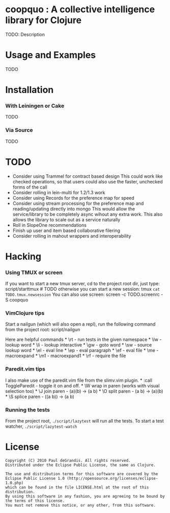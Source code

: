 
coopquo : A collective intelligence library for Clojure
=======================================================

TODO: Description



Usage and Examples
==================

TODO



Installation
============

### With Leiningen or Cake

TODO

### Via Source

TODO


TODO
====

* Consider using Trammel for contract based design
    This could work like checked operations, so that users could also use the faster, unchecked forms of the call
* Consider rolling in lein-multi for 1.2/1.3 work
* Consider using Records for the preference map for speed
* Consider using stream processing for the preference map and reading/updating directly into mongo
    This would allow the service/library to be completely async wihout any extra work.  This also allows the library to scale out as a service naturally
* Roll in SlopeOne recommendations
* Finish up user and item based collaborative filering
* Consider rolling in mahout wrappers and interoperability


Hacking
=======

### Using TMUX or screen

If you want to start a new tmux server, cd to the project root dir, just type:
    script/starttmux # TODO
otherwise you can start a new session:
    tmux `cat TODO.tmux.newsession`
You can also use screen:
    screen -c TODO.screenrc -S coopquo


### VimClojure tips

Start a nailgun (which will also open a repl),
run the following command from the project root:
    script/nailgun

Here are helpful commands
    * \rt - run tests in the given namespace
    * \lw - lookup word
    * \li - lookup interactive
    * \gw - goto word
    * \sw - source lookup word
    * \el - eval line
    * \ep - eval paragraph
    * \ef - eval file
    * \me - macroexpand
    * \m1 - macroexpand1
    * \rf - require the file

### Paredit.vim tips

I also make use of the paredit.vim file from the slimv.vim plugin.
    * :call ToggleParedit - toggle it on and off.
    * \W wrap in paren (works with visual selection too)
    * \J join paren - (a)(b) -> (a b)
    * \O split paren - (a b) -> (a)(b)
    * \S splice paren - ((a b)) -> (a b)

### Running the tests

From the project root, `./script/lazytest` will run all the tests.
To start a test watcher, `./script/lazytest-watch`


License
=======

    Copyright (C) 2010 Paul deGrandis. All rights reserved.
    Distributed under the Eclipse Public License, the same as Clojure.
	
	The use and distribution terms for this software are covered by the 
	Eclipse Public License 1.0 (http://opensource.org/licenses/eclipse-1.0.php) 
	which can be found in the file LICENSE.html at the root of this distribution. 
	By using this software in any fashion, you are agreeing to be bound by the terms of this license. 
	You must not remove this notice, or any other, from this software.

